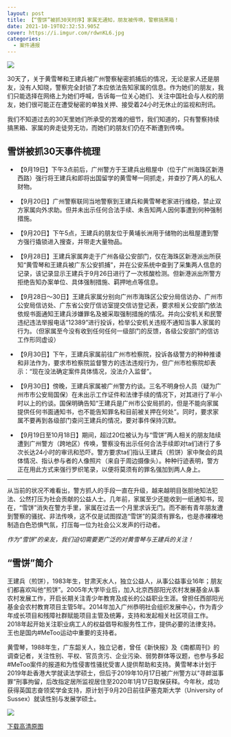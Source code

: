 ```yaml
---
layout: post
title: 【“雪饼”被抓30天时序】家属无通知，朋友被传唤，警察搞黑箱！
date: 2021-10-19T02:32:53.905Z
cover: https://i.imgur.com/rdwnKL6.jpg
categories:
  - 案件通报
---
```

![](https://i.imgur.com/rdwnKL6.jpg)

30天了，关于黄雪琴和王建兵被广州警察秘密抓捕后的情况，无论是家人还是朋友，没有人知晓，警察完全封锁了本应依法告知家属的信息。作为她们的朋友，我们只能选择在网络上为她们呼喊，告诉每一位关心她们、关注中国社会与人权的朋友，她们很可能正在遭受秘密的单独关押、接受着24小时无休止的监视和刑讯。

我们不知道过去的30天里她们所承受的苦难的细节，我们知道的，只有警察持续搞黑箱、家属的奔走徒劳无功，而她们的朋友们仍在不断遭到传唤。

<!--more-->

## 雪饼被抓30天事件梳理

* 【9月19日】下午3点前后，广州警方于王建兵出租屋中（位于广州海珠区新港西路）强行将王建兵和即将出国留学的黄雪琴一同抓走，并查抄了两人的私人财物。

* 【9月20日】广州警察联同当地警察到王建兵和黄雪琴老家进行维稳，禁止双方家属向外求助。但并未出示任何合法手续、未告知两人因何事遭到何种强制措施。

* 【9月20日】下午5点，王建兵的朋友位于黄埔长洲用于储物的出租屋遭到警方强行撬锁进入搜查，并带走大量物品。

* 【9月28日】王建兵家属奔走于广州各级公安部门，仅在海珠区新港派出所获知“黄雪琴和王建兵被广东公安抓捕”，并在公安系统中查到了采集两人信息的记录，该记录显示王建兵于9月26日进行了一次核酸检测。但新港派出所警方拒绝告知办案单位、具体强制措施、羁押地点等信息。

* 【9月28日～30日】王建兵家属分别向广州市海珠区公安分局信访办、广州市公安局信访处、广东省公安厅信访室提交信访登记表，要求相关公安部门依法依规书面通知王建兵涉嫌罪名及被采取强制措施的情况。并向公安机关和民警违纪违法举报电话“12389”进行投诉，检举公安机关违规不通知当事人家属的行为。（但家属至今没有收到任何任何一级部门的反馈，各级公安部门的信访工作形同虚设）

* 【9月30日】下午，王建兵家属前往广州市检察院，投诉各级警方的种种推诿和非法作为，要求市检察院监督警方的违法违规行为，但广州市检察院却表示：“现在没法确定案件具体情况，没法介入监督”。

* 【9月30日】傍晚，王建兵家属被广州警方约谈。三名不明身份人员（疑为广州市市公安局国保）在未出示工作证件和法律手续的情况下，对其进行了半小时以上的约谈。国保明确告知“王建兵是广州市公安局抓的，但是不能向家属提供任何书面通知书，也不能告知罪名和目前被关押在何处”。同时，要求家属不要再到各级部门查问王建兵的情况，要对事件保持沉默。

* 【9月19日至10月18日】期间，超过20位被认为与“雪饼”两人相关的朋友陆续遭到广州警方（跨地区）传唤，警察没有出示任何合法手续即对ta们进行了多次长达24小时的审讯和恐吓。警方要求ta们指认王建兵（煎饼）家中聚会的具体情况、指认参与者的人像照片（来自于周边摄像头）。种种行迹表明，警方正在用此方式来强行罗织笔录，以便将莫须有的罪名强加到两人身上。

---

从当前的状况不难看出，警方抓人的手段一直在升级，越来越明目张胆地知法犯法、公然打压为社会贡献的公益人士。几年前，家属至少还能收到一纸通知书，现在，“雪饼”消失在警方手里，家属在过去一个月里求诉无门。而不断有青年朋友遭到警察的骚扰、非法传唤，这不仅是试图捏造“雪饼”的莫须有罪名，也是赤裸裸地制造白色恐惧气氛，打压每一位为社会公义发声的行动者。

*作为“雪饼”的亲友，我们迫切需要更广泛的对黄雪琴与王建兵的关注！*

## “雪饼”简介

王建兵（煎饼），1983年生，甘肃天水人，独立公益人，从事公益事业16年；朋友们都喜欢叫他“煎饼”。2005年大学毕业后，加入北京西部阳光农村发展基金从事农村发展工作，开启长期关注青少年教育及成长的公益职业生涯。曾担任西部阳光基金会农村教育项目主管5年。2014年加入广州恭明社会组织发展中心，作为青少年成长项目和残障社群赋能项目主管及统筹，支持和发起相关社区项目工作。2018年起开始关注职业病工人的权益倡导和服务性工作，提供必要的法律支持。王也是国内#MeToo运动中重要的支持者。

黄雪琴，1988年生，广东韶关人，独立记者，曾任《新快报》及《南都周刊》的调查记者，关注性别、平权、官员贪污、企业污染、弱势群体等议题，也参与多起#MeToo案件的报道和为性侵害性骚扰受害人提供帮助和支持。黄雪琴本计划于2019年赴香港大学就读法学硕士，但后于2019年10月17日被广州警方以“寻衅滋事罪”刑事拘留，后改指定居所监视居住至2020年1月17日取保获释。今年秋，成功获得英国志奋领奖学金支持，原计划于9月20日前往萨塞克斯大学（University of Sussex）就读性别与发展学硕士。

![](https://i.imgur.com/BX2xz2k.jpg)

[下载高清原图](https://i.imgur.com/Ua04g6s.jpg)
